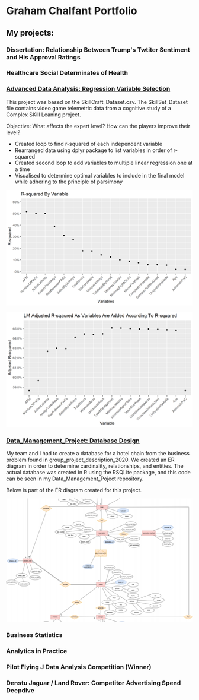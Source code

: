 # Graham Chalfant Portfolio
## My projects:

### Dissertation: Relationship Between Trump's Twtiter Sentiment and His Approval Ratings


### Healthcare Social Determinates of Health 


### [Advanced Data Analysis: Regression Variable Selection ](https://github.com/GrahamChalfant/Advanced_Data_Analysis_Project)

This project was based on the SkillCraft_Dataset.csv. The SkillSet_Dataset file contains video game telemetric data from a cognitive study of a Complex SKill Leaning project.

Objective: What affects the expert level? How can the players improve their level?

- Created loop to find r-squared of each independent variable
- Rearranged data using dplyr package to list variables in order of r-squared
- Created second loop to add variables to multiple linear regression one at a time
- Visualised to determine optimal variables to include in the final model while adhering to the principle of parsimony

![R-sqaured by Variable](https://github.com/GrahamChalfant/Graham_Portfolio/blob/main/images/rsquared_by_variable.png)


![Multiple LM R-squared](https://github.com/GrahamChalfant/Graham_Portfolio/blob/main/images/multiple_lm_rsquared.png)



### [Data_Management_Project: Database Design](https://github.com/GrahamChalfant/Data_Management_Project)

My team and I had to create a database for a hotel chain from the business problem found in group_project_description_2020. We created an ER diagram in order to determine cardinality, relationships, and entities. The actual database was created in R using the RSQLite package, and this code can be seen in my Data_Management_Poject repository.

Below is part of the ER diagram created for this project. 

![ER Diagram](https://github.com/GrahamChalfant/Graham_Portfolio/blob/main/images/ER_Diagram_Part.PNG)

### Business Statistics 


### Analytics in Practice 


### Pilot Flying J Data Analysis Competition (Winner) 


### Denstu Jaguar / Land Rover: Competitor Advertising Spend Deepdive 

